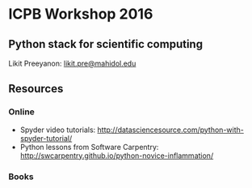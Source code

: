 # ICPB Workshop 2016
## Python stack for scientific computing
Likit Preeyanon: likit.pre@mahidol.edu

## Resources
### Online
- Spyder video tutorials: http://datasciencesource.com/python-with-spyder-tutorial/
- Python lessons from Software Carpentry: http://swcarpentry.github.io/python-novice-inflammation/
### Books
